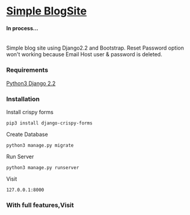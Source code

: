 <h1><a href="http://parthasblog.pythonanywhere.com/">Simple BlogSite</a></h1>
<h4><b>In process...</b><br><br></h4>
<p> Simple blog site using Django2.2 and Bootstrap. Reset Password option won't working because Email Host user & password is deleted.</p>
<h3>Requirements</h3>
<a href="https://www.python.org/">Python3  </a>
<a href="https://www.djangoproject.com/">Django 2.2</a>

<h3>Installation</h3>

Install crispy forms
```
pip3 install django-crispy-forms
```

Create Database
```
python3 manage.py migrate
```
Run Server
```
python3 manage.py runserver
```
Visit
```
127.0.0.1:8000
```
<h3>With full features,Visit <a href="http://parthasblog.pythonanywhere.com/"></a></h3>
